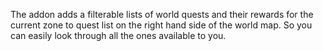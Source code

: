 The addon adds a filterable lists of world quests and their rewards for the current zone to quest list on the right hand side of the world map. So you can easily look through all the ones available to you.
